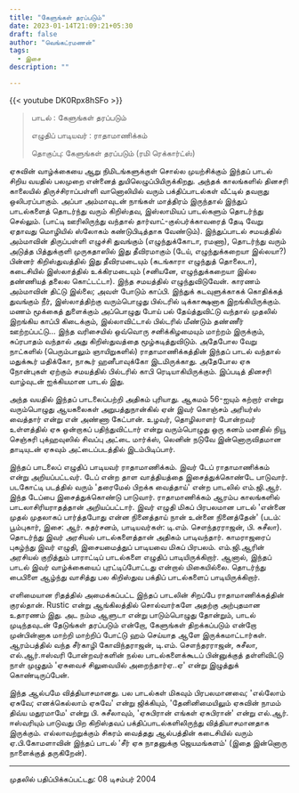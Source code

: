 ```yaml
---
title: "கேளுங்கள் தரப்படும்"
date: 2023-01-14T21:09:21+05:30
draft: false
author: "வெங்கட்ரமணன்"
tags:
  - இசை
description: ""

---
```


{{< youtube DK0Rpx8hSFo >}}

> பாடல் : கேளுங்கள் தரப்படும்
>
>எழுதிப் பாடியவர் : ராதாமாணிக்கம்
>
>தொகுப்பு: கேளுங்கள் தரப்படும் (ரமி ரெக்கார்ட்ஸ்)

ஏசுவின் வாழ்க்கையை ஆறு நிமிடங்களுக்குள் சொல்ல முயற்சிக்கும் இந்தப் பாடல் சிறிய வயதில் பலமுறை என்னைத் துயிலெழுப்பியிருக்கிறது. அந்தக் காலங்களில் தினசரி காலையில் திருச்சிராப்பள்ளி வானொலியில் வரும் பக்திப்பாடல்கள் வீட்டில் தவறாது ஒலிபரப்பாகும். அப்பா அம்மாவுடன் நாங்கள் மாத்திரம் இருந்தால் இந்துப் பாடல்களைத் தொடர்ந்து வரும் கிறிஸ்தவ, இஸ்லாமியப் பாடல்களும் தொடர்ந்து செல்லும்.  (பாட்டி ஊரிலிருந்து வந்தால் தார்வாட்-குல்பர்க்காவரைத் தேடி வேறு ஏதாவது மொழியில் ஸ்லோகம் கண்டுபிடித்தாக வேண்டும்). இந்துப்பாடல் சமயத்தில் அம்மாவின் திருப்பள்ளி எழுச்சி துவங்கும் (எழுந்துக்கோடா, ரமணா), தொடர்ந்து வரும் அடுத்த பித்துக்குளி முருகதாஸில் இது தீவிரமாகும் (டேய், எழுந்துக்கறையா இல்லயா?) பின்னர் கிறிஸ்துவத்தில் இது தீவிரமடையும் (கடங்காரா எழுந்துத் தொலைடா), கடைசியில் இஸ்லாத்தில் உக்கிரமடையும் (சனியனே, எழுந்துக்கறையா இல்ல தண்ணியத் தலைல கொட்டட்டா). இந்த சமயத்தில் எழுந்துவிடுவேன். காரணம் அம்மாவின் திட்டு இல்லை; அவள் போடும் காப்பி. இந்துக் கடவுளுக்காகக்  கொதிக்கத் துவங்கும் நீர், இஸ்லாத்திற்கு வரும்பொழுது பில்டரில் டிக்காக்ஷனாக இறங்கியிருக்கும். மணம் மூக்கைத் துளைக்கும் அப்பொழுது போய் பல் தேய்த்துவிட்டு வந்தால் முதலில் இறங்கிய காப்பி கிடைக்கும், இல்லாவிட்டால் பில்டரில் மீண்டும் தண்ணீர் ஊற்றப்பட்டு... இந்த வரிசையில் ஒவ்வொரு சனிக்கிழமையும் மாற்றம் இருக்கும், சுப்ரபாதம் வந்தால் அது கிறிஸ்துவத்தை மூழ்கடித்துவிடும். அதேபோல வேறு நாட்களில் (பெரும்பாலும் ஞாயிறுகளில்) ராதாமாணிக்கத்தின் இந்தப் பாடல் வந்தால் மதுக்கூர் மதிக்கோ, நாகூர் ஹனீபாவுக்கோ இடமிருக்காது. அதேபோல ஏசு நோன்புகள் ஏற்கும் சமயத்தில் பில்டரில் காபி ரெடியாகியிருக்கும். இப்படித் தினசரி வாழ்வுடன் ஐக்கியமான பாடல் இது. 

அந்த வயதில் இந்தப் பாடலைப்பற்றி அதிகம் புரியாது. ஆகமம் 56-ஐயும் கற்றார் என்று வரும்பொழுது ஆயகலைகள் அறுபத்துநான்கில் ஏன் இவர் கொஞ்சம் அரியர்ஸ் வைத்தார் என்று என் அண்ணா கேட்பான். உழவர், தொழிலாளர் போன்றவர் உள்ளத்தில் ஏசு ஒன்றாகப் பதிந்துவிட்டார் என்று வரும்பொழுது ஒரு கனம் மனதில் நியூ செஞ்சுரி புக்ஹவுஸில் சிவப்பு அட்டை மார்க்ஸ், லெனின் நடுவே இன்னொருவிதமான தாடியுடன் ஏசுவும் அட்டைப்படத்தில் இடம்பிடிப்பார். 

இந்தப் பாடலைப் எழுதிப் பாடியவர் ராதாமாணிக்கம். இவர் டேப் ராதாமாணிக்கம் என்று அறியப்பட்டவர்.  டேப் என்ற தாள வாத்தியத்தை இசைத்துக்கொண்டே பாடுவார்.  படகோட்டி படத்தில் வரும் 'தரைமேல் பிறக்க வைத்தாய்' என்ற பாடலில் எம்.ஜி.ஆர். இந்த டேப்பை இசைத்துக்கொண்டு பாடுவார். ராதாமாணிக்கம் ஆரம்ப காலங்களில் பாடலாசிரியராதத்தான் அறியப்பட்டார். இவர் எழுதி மிகப் பிரபலமான பாடல் 'என்னை முதல் முதலாகப் பார்த்தபோது என்ன நினைத்தாய்
நான் உன்னை நினைத்தேன்' (படம்: பூம்புகார், இசை: ஆர். சுதர்சனம், பாடியவர்கள்: டி.எம். சௌந்தரராஜன், பி. சுசீலா).  தொடர்ந்து இவர் அரசியல் பாடல்களைத்தான் அதிகம் பாடிவந்தார். காமராஜரைப் புகழ்ந்து இவர் எழுதி, இசையமைத்துப் பாடியவை  மிகப் பிரபலம். எம்.ஜி.ஆரின் அரசியல் குறித்தும் பாராட்டிப் பாடல்களை எழுதிப் பாடியிருக்கிறார். ஆனால், இந்தப் பாடல் இவர் வாழ்க்கையைப் புரட்டிப்போட்டது என்றால் மிகையில்லை. தொடர்ந்து பைபிளை ஆழ்ந்து வாசித்து பல கிறிஸ்துவ பக்திப் பாடல்களைப் பாடியிருக்கிறார். 

எளிமையான ரிதத்தில் அமைக்கப்பட்ட இந்தப் பாடலின் சிறப்பே ராதாமாணிக்கத்தின் குரல்தான். Rustic என்று ஆங்கிலத்தில் சொல்வார்களே அதற்கு அற்புதமான உதாரணம் இது. அட நம்ம ஆளுடா என்று பாடும்பொழுது தோன்றும், பாடல் முடிந்தவுடன் தேடுங்கள் தரப்படும் என்றோ, கேளுங்கள் திறக்கப்படும் என்றோ முன்பின்னாக மாற்றி மாற்றிப் போட்டு ஹம் செய்யாத ஆளே இருக்கமாட்டார்கள். ஆரம்பத்தில் வந்த சீர்காழி கோவிந்தராஜன், டி.எம். சௌந்தரராஜன், சுசீலா, எல்.ஆர்.ஈஸ்வரி போன்றவர்களின் நல்ல பாடல்களைக்கூடப் பின்னுக்குத் தள்ளிவிட்டு நாள் முழுதும் 'ஏசுவைச் சிலுவையில் அறைந்தார்ஏ..ஏ' என்று இழுத்துக் கொண்டிருப்பேன். 

இந்த ஆல்பமே வித்தியாசமானது. பல பாடல்கள் மிகவும் பிரபலமானவை; 'எல்லோம் ஏசுவே; எனக்கெல்லாம் ஏசுவே' என்று ஜிக்கியும், 'தேனினிமையிலும் ஏசுவின் நாமம் திவ்ய மதுரமாமே' என்று பி. சுசீலாவும், 'ஏசுபிரான் எங்கள் ஏசுபிரான்' என்று எல்.ஆர். ஈஸ்வரியும் பாடுவது பிற கிறிஸ்தவப் பக்திப்பாடல்களிலிருந்து வித்தியாசமானதாக இருக்கும். எல்லாவற்றுக்கும் சிகரம் வைத்தது ஆல்பத்தின் கடைசியில் வரும் ஏ.பி.கோமளாவின் இந்தப் பாடல் 'சீர் ஏசு நாதனுக்கு ஜெயமங்களம்' (இதை இன்னொரு நாளைக்குத் தருகிறேன்).

****
முதலில் பதிப்பிக்கப்பட்டது: 08 டிசம்பர் 2004